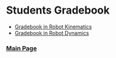 # Students Gradebook

- [Gradebook in Robot Kinematics](https://vvv17-kinematics.github.io)
- [Gradebook in Robot Dynamics](https://vvv17-dynamics.github.io)

### [Main Page](./README.md)

